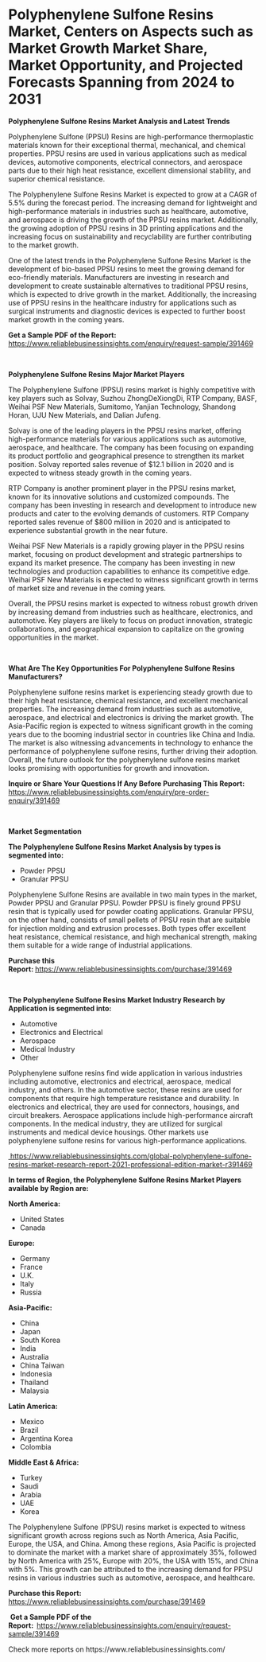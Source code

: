 <p><h1>Polyphenylene Sulfone Resins Market, Centers on Aspects such as Market Growth Market Share, Market Opportunity, and Projected Forecasts Spanning from 2024 to 2031</h1></p><p><strong>Polyphenylene Sulfone Resins Market Analysis and Latest Trends</strong></p>
<p><p>Polyphenylene Sulfone (PPSU) Resins are high-performance thermoplastic materials known for their exceptional thermal, mechanical, and chemical properties. PPSU resins are used in various applications such as medical devices, automotive components, electrical connectors, and aerospace parts due to their high heat resistance, excellent dimensional stability, and superior chemical resistance. </p><p>The Polyphenylene Sulfone Resins Market is expected to grow at a CAGR of 5.5% during the forecast period. The increasing demand for lightweight and high-performance materials in industries such as healthcare, automotive, and aerospace is driving the growth of the PPSU resins market. Additionally, the growing adoption of PPSU resins in 3D printing applications and the increasing focus on sustainability and recyclability are further contributing to the market growth.</p><p>One of the latest trends in the Polyphenylene Sulfone Resins Market is the development of bio-based PPSU resins to meet the growing demand for eco-friendly materials. Manufacturers are investing in research and development to create sustainable alternatives to traditional PPSU resins, which is expected to drive growth in the market. Additionally, the increasing use of PPSU resins in the healthcare industry for applications such as surgical instruments and diagnostic devices is expected to further boost market growth in the coming years.</p></p>
<p><strong>Get a Sample PDF of the Report:&nbsp;</strong> <a href="https://www.reliablebusinessinsights.com/enquiry/request-sample/391469">https://www.reliablebusinessinsights.com/enquiry/request-sample/391469</a></p>
<p>&nbsp;</p>
<p><strong>Polyphenylene Sulfone Resins Major Market Players</strong></p>
<p><p>The Polyphenylene Sulfone (PPSU) resins market is highly competitive with key players such as Solvay, Suzhou ZhongDeXiongDi, RTP Company, BASF, Weihai PSF New Materials, Sumitomo, Yanjian Technology, Shandong Horan, UJU New Materials, and Dalian Jufeng.</p><p>Solvay is one of the leading players in the PPSU resins market, offering high-performance materials for various applications such as automotive, aerospace, and healthcare. The company has been focusing on expanding its product portfolio and geographical presence to strengthen its market position. Solvay reported sales revenue of $12.1 billion in 2020 and is expected to witness steady growth in the coming years.</p><p>RTP Company is another prominent player in the PPSU resins market, known for its innovative solutions and customized compounds. The company has been investing in research and development to introduce new products and cater to the evolving demands of customers. RTP Company reported sales revenue of $800 million in 2020 and is anticipated to experience substantial growth in the near future.</p><p>Weihai PSF New Materials is a rapidly growing player in the PPSU resins market, focusing on product development and strategic partnerships to expand its market presence. The company has been investing in new technologies and production capabilities to enhance its competitive edge. Weihai PSF New Materials is expected to witness significant growth in terms of market size and revenue in the coming years.</p><p>Overall, the PPSU resins market is expected to witness robust growth driven by increasing demand from industries such as healthcare, electronics, and automotive. Key players are likely to focus on product innovation, strategic collaborations, and geographical expansion to capitalize on the growing opportunities in the market.</p></p>
<p>&nbsp;</p>
<p><strong>What Are The Key Opportunities For Polyphenylene Sulfone Resins Manufacturers?</strong></p>
<p><p>Polyphenylene sulfone resins market is experiencing steady growth due to their high heat resistance, chemical resistance, and excellent mechanical properties. The increasing demand from industries such as automotive, aerospace, and electrical and electronics is driving the market growth. The Asia-Pacific region is expected to witness significant growth in the coming years due to the booming industrial sector in countries like China and India. The market is also witnessing advancements in technology to enhance the performance of polyphenylene sulfone resins, further driving their adoption. Overall, the future outlook for the polyphenylene sulfone resins market looks promising with opportunities for growth and innovation.</p></p>
<p><strong>Inquire or Share Your Questions If Any Before Purchasing This Report:</strong> <a href="https://www.reliablebusinessinsights.com/enquiry/pre-order-enquiry/391469">https://www.reliablebusinessinsights.com/enquiry/pre-order-enquiry/391469</a></p>
<p>&nbsp;</p>
<p><strong>Market Segmentation</strong></p>
<p><strong>The Polyphenylene Sulfone Resins Market Analysis by types is segmented into:</strong></p>
<p><ul><li>Powder PPSU</li><li>Granular PPSU</li></ul></p>
<p><p>Polyphenylene Sulfone Resins are available in two main types in the market, Powder PPSU and Granular PPSU. Powder PPSU is finely ground PPSU resin that is typically used for powder coating applications. Granular PPSU, on the other hand, consists of small pellets of PPSU resin that are suitable for injection molding and extrusion processes. Both types offer excellent heat resistance, chemical resistance, and high mechanical strength, making them suitable for a wide range of industrial applications.</p></p>
<p><strong>Purchase this Report:&nbsp;</strong><a href="https://www.reliablebusinessinsights.com/purchase/391469">https://www.reliablebusinessinsights.com/purchase/391469</a></p>
<p>&nbsp;</p>
<p><strong>The Polyphenylene Sulfone Resins Market Industry Research by Application is segmented into:</strong></p>
<p><ul><li>Automotive</li><li>Electronics and Electrical</li><li>Aerospace</li><li>Medical Industry</li><li>Other</li></ul></p>
<p><p>Polyphenylene sulfone resins find wide application in various industries including automotive, electronics and electrical, aerospace, medical industry, and others. In the automotive sector, these resins are used for components that require high temperature resistance and durability. In electronics and electrical, they are used for connectors, housings, and circuit breakers. Aerospace applications include high-performance aircraft components. In the medical industry, they are utilized for surgical instruments and medical device housings. Other markets use polyphenylene sulfone resins for various high-performance applications.</p></p>
<p><a href="https://www.reliablebusinessinsights.com/global-polyphenylene-sulfone-resins-market-research-report-2021-professional-edition-market-r391469">&nbsp;https://www.reliablebusinessinsights.com/global-polyphenylene-sulfone-resins-market-research-report-2021-professional-edition-market-r391469</a></p>
<p><strong>In terms of Region, the Polyphenylene Sulfone Resins Market Players available by Region are:</strong></p>
<p>
    <p> <strong> North America: </strong>
        <ul>
            <li>United States</li>
            <li>Canada</li>
        </ul>
        </p> 
    <p> <strong> Europe: </strong>
        <ul>
            <li>Germany</li>
            <li>France</li>
            <li>U.K.</li>
            <li>Italy</li>
            <li>Russia</li>
        </ul>
        </p> 
    <p> <strong> Asia-Pacific: </strong>
        <ul>
            <li>China</li>
            <li>Japan</li>
            <li>South Korea</li>
            <li>India</li>
            <li>Australia</li>
            <li>China Taiwan</li>
            <li>Indonesia</li>
            <li>Thailand</li>
            <li>Malaysia</li>
        </ul>
        </p> 
    <p> <strong> Latin America: </strong>
        <ul>
            <li>Mexico</li>
            <li>Brazil</li>
            <li>Argentina Korea</li>
            <li>Colombia</li>
        </ul>
        </p> 
    <p> <strong> Middle East & Africa: </strong>
        <ul>
            <li>Turkey</li>
            <li>Saudi</li>
            <li>Arabia</li>
            <li>UAE</li>
            <li>Korea</li>
        </ul>
    </p>
    </p>
<p><p>The Polyphenylene Sulfone (PPSU) resins market is expected to witness significant growth across regions such as North America, Asia Pacific, Europe, the USA, and China. Among these regions, Asia Pacific is projected to dominate the market with a market share of approximately 35%, followed by North America with 25%, Europe with 20%, the USA with 15%, and China with 5%. This growth can be attributed to the increasing demand for PPSU resins in various industries such as automotive, aerospace, and healthcare.</p></p>
<p><strong>Purchase this Report: </strong><a href="https://www.reliablebusinessinsights.com/purchase/391469">https://www.reliablebusinessinsights.com/purchase/391469</a></p>
<p>&nbsp;<strong>Get a Sample PDF of the Report:&nbsp;&nbsp;</strong><a href="https://www.reliablebusinessinsights.com/enquiry/request-sample/391469">https://www.reliablebusinessinsights.com/enquiry/request-sample/391469</a></p>
<p><strong></strong></p>
<p>Check more reports on https://www.reliablebusinessinsights.com/</p>